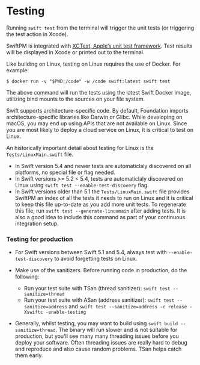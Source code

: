 # Testing 

Running `swift test` from the terminal will trigger the unit tests (or triggering the test action in Xcode).

SwiftPM is integrated with [XCTest, Apple’s unit test framework](https://developer.apple.com/documentation/xctest). Test results will be displayed in Xcode or printed out to the terminal.

Like building on Linux, testing on Linux requires the use of Docker. For example:

`$ docker run -v "$PWD:/code" -w /code swift:latest swift test`

The above command will run the tests using the latest Swift Docker image, utilizing bind mounts to the sources on your file system.

Swift supports architecture-specific code. By default, Foundation imports architecture-specific libraries like Darwin or Glibc. While developing on macOS, you may end up using APIs that are not available on Linux. Since you are most likely to deploy a cloud service on Linux, it is critical to test on Linux.

An historically important detail about testing for Linux is the `Tests/LinuxMain.swift` file. 

- In Swift version 5.4 and newer tests are automaticlaly discovered on all platforms, no special file or flag needed.
- In Swift versions >= 5.2 < 5.4, tests are automaticlaly discovered on Linux using `swift test --enable-test-discovery` flag.
- In Swift versions older than 5.1 the `Tests/LinuxMain.swift` file provides SwiftPM an index of all the tests it needs to run on Linux and it is critical to keep this file up-to-date as you add more unit tests. To regenerate this file, run `swift test --generate-linuxmain` after adding tests. It is also a good idea to include this command as part of your continuous integration setup.

### Testing for production

- For Swift versions between Swift 5.1 and 5.4, always test with `--enable-test-discovery` to avoid forgetting tests on Linux.

- Make use of the sanitizers. Before running code in production, do the following:
    * Run your test suite with TSan (thread sanitizer): `swift test --sanitize=thread`
    * Run your test suite with ASan (address sanitizer): `swift test --sanitize=address` and `swift test --sanitize=address -c release -Xswiftc -enable-testing`

- Generally, whilst testing, you may want to build using `swift build --sanitize=thread`. The binary will run slower and is not suitable for production, but you'll see many many threading issues before you deploy your software. Often threading issues are really hard to debug and reproduce and also cause random problems. TSan helps catch them early.
